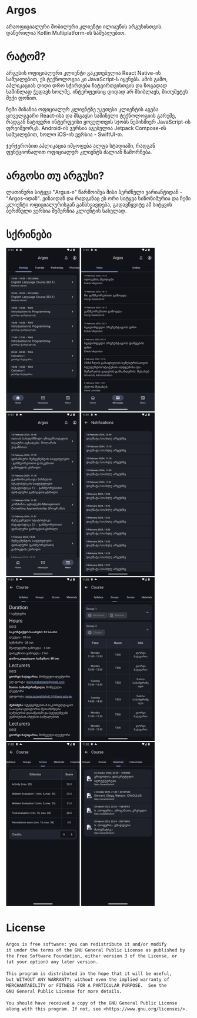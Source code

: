 # Argos
არაოფიციალური მობილური კლიენტი ილიაუნის არგუსისთვის. დაწერილია Kotlin Multiplatform-ის საშუალებით.

# რატომ?
არგუსის ოფიციალური კლიენტი გაკეთებულია React Native-ის საშუალებით, ეს ტექნოლოგია კი JavaScript-ს იყენებს.
ამის გამო, აპლიკაციას დიდი დრო სჭირდება ჩატვირთვისთვის და ზოგადად საშინლად ჭედავს ხოლმე. ინტერფეისიც დიდად
არ მხიბლავს, მითუმეტეს მუქი ფონით.

ჩემი მიზანია ოფიციალურ კლიენტზე უკეთესი კლიენტის აგება ყოველგვარი React-ისა და მსგავსი საშინელი ტექნოლოგიის გარეშე,
რადგან ნატივური ინტერფეისი ყოველთვის სჯობს ნებისმიერ JavaScript-ის ფრეიმვორკს. 
Android-ის ვერსია აგებულია Jetpack Compose-ის საშუალებით, ხოლო iOS-ის ვერსია - SwiftUI-თ.

ჯერჯერობით აპლიკაცია იმყოფება ალფა სტადიაში, რადგან ფუნქციონალით ოფიციალურ კლიენტს ძალიან ჩამორჩება.

# არგოსი თუ არგუსი?
ლათინური სიტყვა "Argus-ი" წარმოიშვა მისი ბერძნული ვარიანტიდან - "Argos-იდან". 
ვინაიდან და რადგანაც ეს ორი სიტყვა სინონიმურია და ჩემი კლიენტი ოფიციალურისგან განსხვავდება,
გადავწყვიტე ამ სიტყვის ბერძნული ვერსია შემერჩია კლიენტის სახელად.

# სქრინები
<img width=200 alt="მთავარი" 
src="screenshots/home.png?raw=true">
<img width=200 alt="წერილები" 
src="screenshots/messages.png?raw=true">
<img width=200 alt="სიახლეები" 
src="screenshots/news.png?raw=true">
<img width=200 alt="შეტყობინებები" 
src="screenshots/notifications.png?raw=true">
<img width=200 alt="სილაბუსი" 
src="screenshots/syllabus.png?raw=true">
<img width=200 alt="ჯგუფები" 
src="screenshots/groups.png?raw=true">
<img width=200 alt="შეფასებები" 
src="screenshots/scores.png?raw=true">
<img width=200 alt="სასწავლო მასალები" 
src="screenshots/materials.png?raw=true">

# License
```
Argos is free software: you can redistribute it and/or modify
it under the terms of the GNU General Public License as published by
the Free Software Foundation, either version 3 of the License, or
(at your option) any later version.

This program is distributed in the hope that it will be useful,
but WITHOUT ANY WARRANTY; without even the implied warranty of
MERCHANTABILITY or FITNESS FOR A PARTICULAR PURPOSE.  See the
GNU General Public License for more details.

You should have received a copy of the GNU General Public License
along with this program. If not, see <https://www.gnu.org/licenses/>.
```
